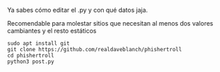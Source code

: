 Ya sabes cómo editar el .py y con qué datos jaja.

Recomendable para molestar sitios que necesitan al menos dos valores cambiantes y el resto estáticos

```
sudo apt install git
git clone https://github.com/realdaveblanch/phishertroll
cd phishertroll
python3 post.py
```
